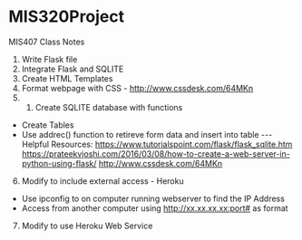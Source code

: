 # MIS320Project



MIS407 Class Notes
                  
1. Write Flask file
2. Integrate Flask and SQLITE
3. Create HTML Templates
4. Format webpage with CSS  -  http://www.cssdesk.com/64MKn
5. 1. Create SQLITE database with functions
  - Create Tables
  - Use addrec() function to retireve form data and insert into table
---Helpful Resources: 
https://www.tutorialspoint.com/flask/flask_sqlite.htm
https://prateekvjoshi.com/2016/03/08/how-to-create-a-web-server-in-python-using-flask/
http://www.cssdesk.com/64MKn
6. Modify to include external access - Heroku
  - Use ipconfig to on computer running webserver to find the IP Address
  - Access from another computer using http://xx.xx.xx.xx:port# as format
7. Modify to use Heroku Web Service
